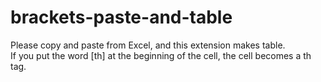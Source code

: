 # brackets-paste-and-table
Please copy and paste from Excel, and this extension makes table.  
If you put the word [th] at the beginning of the cell, the cell becomes a th tag.
